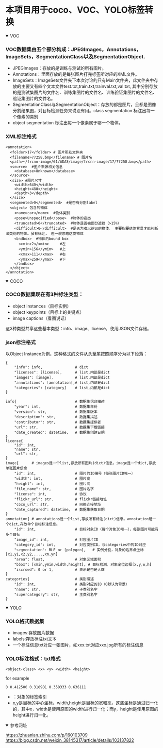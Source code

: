 # 本项目用于coco、VOC、YOLO标签转换

<details open>
<summary>VOC</summary>

### VOC数据集由五个部分构成：JPEGImages，Annotations，ImageSets，SegmentationClass以及SegmentationObject.

- JPEGImages：存放的是训练与测试的所有图片。
- Annotations：里面存放的是每张图片打完标签所对应的XML文件。
- ImageSets：ImageSets文件夹下本次讨论的只有Main文件夹，此文件夹中存放的主要又有四个文本文件test.txt,train.txt,trainval.txt,val.txt, 其中分别存放的是测试集图片的文件名、训练集图片的文件名、训练验证集图片的文件名、验证集图片的文件名。
- SegmentationClass与SegmentationObject：存放的都是图片，且都是图像分割结果图，对目标检测任务来说没有用。class segmentation 标注出每一个像素的类别
- object segmentation 标注出每一个像素属于哪一个物体。

### XML标注格式
```
<annotation>
  <folder>17</folder> # 图片所处文件夹
  <filename>77258.bmp</filename> # 图片名
  <path>~/frcnn-image/61/ADAS/image/frcnn-image/17/77258.bmp</path>
  <source>  #图片来源相关信息
    <database>Unknown</database>
  </source>
  <size> #图片尺寸
    <width>640</width>
    <height>480</height>
    <depth>3</depth>
  </size>
  <segmented>0</segmented>  #是否有分割label
  <object> 包含的物体
    <name>car</name>  #物体类别
    <pose>Unspecified</pose>  #物体的姿态
    <truncated>0</truncated>  #物体是否被部分遮挡（>15%）
    <difficult>0</difficult>  #是否为难以辨识的物体， 主要指要结体背景才能判断出类别的物体。虽有标注， 但一般忽略这类物体
    <bndbox>  #物体的bound box
      <xmin>2</xmin>     #左
      <ymin>156</ymin>   #上
      <xmax>111</xmax>   #右
      <ymax>259</ymax>   #下
    </bndbox>
  </object>
</annotation>
```
</details>

<details open>
<summary>COCO</summary>

### COCO数据集现在有3种标注类型：
- object instances（目标实例）
- object keypoints（目标上的关键点）
- image captions（看图说话）

这3种类型共享这些基本类型：info、image、license，使用JSON文件存储。

### json标注格式
以Object Instance为例，这种格式的文件从头至尾按照顺序分为以下段落：
```
{
    "info": info,               # dict
    "licenses": [license],      # list,内部是dict
    "images": [image],          # list,内部是dict
    "annotations": [annotation],# list,内部是dict
    "categories": [category]    # list,内部是dict
}

info{                           # 数据集信息描述
    "year": int,                # 数据集年份
    "version": str,             # 数据集版本
    "description": str,         # 数据集描述
    "contributor": str,         # 数据集提供者
    "url": str,                 # 数据集下载链接
    "date_created": datetime,   # 数据集创建日期
}
license{
    "id": int,
    "name": str,
    "url": str,
}
image{      # images是一个list,存放所有图片(dict)信息。image是一个dict,存放单张图片信息
    "id": int,                  # 图片的ID编号（每张图片ID唯一）
    "width": int,               # 图片宽
    "height": int,              # 图片高
    "file_name": str,           # 图片名字
    "license": int,             # 协议
    "flickr_url": str,          # flickr链接地址
    "coco_url": str,            # 网络连接地址
    "date_captured": datetime,  # 数据集获取日期
}
annotation{ # annotations是一个list,存放所有标注(dict)信息。annotation是一个dict,存放单个目标标注信息。
    "id": int,                  # 目标对象ID（每个对象ID唯一），每张图片可能有多个目标
    "image_id": int,            # 对应图片ID
    "category_id": int,         # 对应类别ID，与categories中的ID对应
    "segmentation": RLE or [polygon],   # 实例分割，对象的边界点坐标[x1,y1,x2,y2,....,xn,yn]
    "area": float,              # 对象区域面积
    "bbox": [xmin,ymin,width,height], # 目标检测，对象定位边框[x,y,w,h]
    "iscrowd": 0 or 1,          # 表示是否是人群
}
categories{                     # 类别描述
    "id": int,                  # 类别对应的ID（0默认为背景）
    "name": str,                # 子类别名字
    "supercategory": str,       # 主类别名字
}
```

</details>

<details open>
<summary>YOLO</summary>

### YOLO格式数据集
- images:存放图片数据
- labels:存放标注txt文本
- 一个标注信息txt对应一张图片，如xxx.txt对应xxx.jpg所有的标注信息

### YOLO标注格式：txt格式
```
<object-class> <x> <y> <width> <height>
```
for example

```
0 0.412500 0.318981 0.358333 0.636111
```

- <object-class>：对象的标签索引
- x,y是目标的中心坐标，width,height是目标的宽和高。这些坐标是通过归一化的，其中x，width是使用原图的width进行归一化；而y，height是使用原图的height进行归一化。
</details>

<details open>

https://zhuanlan.zhihu.com/p/160103709
https://blog.csdn.net/weixin_38145317/article/details/103137822

<summary>参考网址</summary>
</details>
